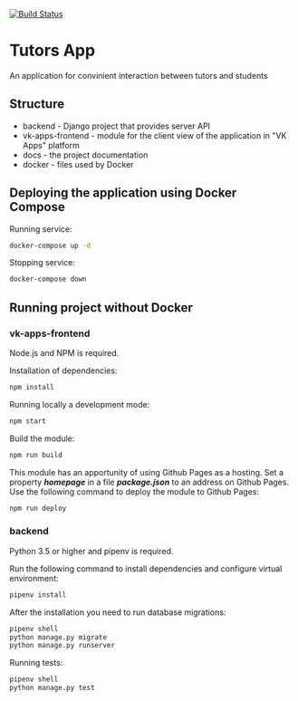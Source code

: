 [![Build Status](https://travis-ci.com/ProgrammingLanguageLeader/TutorsApp.svg?token=NAXdZ3urs2rzWv4x9zhq&branch=master)](https://travis-ci.com/ProgrammingLanguageLeader/TutorsApp)

# Tutors App
An application for convinient interaction between tutors and students

## Structure
- backend - Django project that provides server API
- vk-apps-frontend - module for the client view of the application in "VK Apps" platform
- docs - the project documentation
- docker - files used by Docker

## Deploying the application using Docker Compose

Running service:
```bash
docker-compose up -d
```

Stopping service:
```bash
docker-compose down
```

## Running project without Docker

### vk-apps-frontend
Node.js and NPM is required. 

Installation of dependencies:
```bash
npm install
```

Running locally a development mode:
```bash
npm start
```

Build the module:
```bash
npm run build
```

This module has an apportunity of using Github Pages as a hosting. 
Set a property __*homepage*__ in a file __*package.json*__ to an address on Github Pages.
Use the following command to deploy the module to Github Pages:
```bash
npm run deploy
```

### backend
Python 3.5 or higher and pipenv is required.

Run the following command to install dependencies and configure virtual environment:
```bash
pipenv install
```

After the installation you need to run database migrations:
```bash
pipenv shell
python manage.py migrate
python manage.py runserver
```
Running tests:
```bash
pipenv shell
python manage.py test
```
